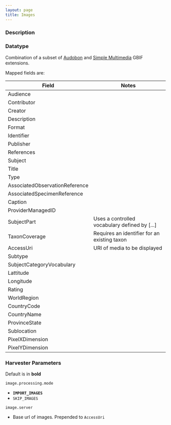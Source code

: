 ```yaml
---
layout: page
title: Images
---
```


### Description


### Datatype

Combination of a subset of [Audobon](http://rs.gbif.org/extension/ac/audubon.xml)
and [Simple Multimedia](http://rs.gbif.org/extension/gbif/1.0/multimedia.xml) GBIF
extensions.

Mapped fields are:

| Field                            | Notes                                           |
| -------------------------------- | ----------------------------------------------- |
| Audience                         |
| Contributor                      |
| Creator                          |
| Description                      |
| Format                           |
| Identifier                       |
| Publisher                        |
| References                       |
| Subject                          |
| Title                            |
| Type                             |
| AssociatedObservationReference   |
| AssociatedSpecimenReference      |
| Caption                          |
| ProviderManagedID                |
| SubjectPart                      | Uses a controlled vocabulary defined by [...]
| TaxonCoverage                    | Requires an identifier for an existing taxon
| AccessUri                        | URI of media to be displayed
| Subtype                          |
| SubjectCategoryVocabulary        |
| Lattitude                        |
| Longitude                        |
| Rating                           |
| WorldRegion                      |
| CountryCode                      |
| CountryName                      |
| ProvinceState                    |
| Sublocation                      |
| PixelXDimension                  |
| PixelYDimension                  |

### Harvester Parameters

Default is in **bold**

`image.processing.mode`

* **`IMPORT_IMAGES`**
* `SKIP_IMAGES`

`image.server`

* Base url of images. Prepended to `AccessUri`
